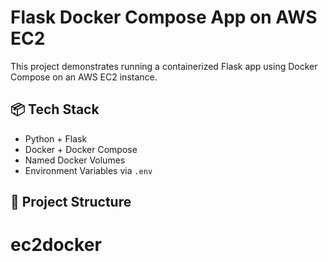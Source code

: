 # Flask Docker Compose App on AWS EC2

This project demonstrates running a containerized Flask app using Docker Compose on an AWS EC2 instance.

## 📦 Tech Stack
- Python + Flask
- Docker + Docker Compose
- Named Docker Volumes
- Environment Variables via `.env`

## 📁 Project Structure

# ec2docker
